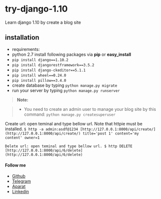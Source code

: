 
# try-django-1.10
Learn django 1.10 by create a blog site

installation
--------------------
- requirements:
 - python 2.7
  install following packages via **pip** or **easy_install**
 - `pip install django==1.10.2`
 - `pip install djangorestframework==3.5.2`
 - `pip install django-ckeditor==5.1.1`
 - `pip install wheel==0.24.0`
 - `pip install pillow==3.4.0`
- create database by typing `python manage.py migrate`
- run your server by typing `python manage.py runserver`

> **Note:**

> - You need to create an admin user to manage your blog site by this command: `python manage.py createsuperuser`

Create url: open teminal and type bellow url. Note that httpie must be installed.
`$ http -a admin:asdf@1234 [http://127.0.0.1:8000/api/create/](http://127.0.0.1:8000/api/create/) title='post 1' content='my content' owner=1`

`Delete url: open teminal and type bellow url.
$ http DELETE [http://127.0.0.1:8000/api/6/delete](http://127.0.0.1:8000/api/6/delete)`


#### Follow me
- [Github](https://github.com/kasaiee)
- [Telegram](https://telegram.me/pydeveloper2)
- [Aparat](http://www.aparat.com/kasaie)
- [Linkedin](https://www.linkedin.com/in/kasaiee)
